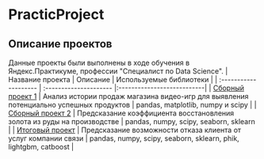 # PracticProject
## Описание проектов
Данные проекты были выполнены в ходе обучения в Яндекс.Практикуме, профессии "Специалист по Data Science".
| Название проекта | Описание | Используемые библиотеки |
| :-------------------- | :--------------------- |:---------------------------|
| [Сборный проект 1](https://github.com/AnastasiyaSenkova/PracticProject/tree/ec11958b2383a822b2c73693ec4ce3eb8ab9ad44/%D0%A1%D0%B1%D0%BE%D1%80%D0%BD%D1%8B%D0%B9%20%D0%BF%D1%80%D0%BE%D0%B5%D0%BA%D1%82%20%201/README.md) | Анализ истории продаж магазина видео-игр для выявления потенциально успешных продуктов | pandas, matplotlib, numpy и scipy |
| [Сборный проект 2](https://github.com/AnastasiyaSenkova/PracticProject/blob/3d2bdadf736c4dd01d6e0e142553f6a6017623a2/%D0%A1%D0%B1%D0%BE%D1%80%D0%BD%D1%8B%D0%B9%20%D0%BF%D1%80%D0%BE%D0%B5%D0%BA%D1%82%202/README.md) | Предсказание коэффициента восстановления золота из руды на производстве | pandas, numpy, scipy, seaborn, sklearn |
| [Итоговый проект](https://github.com/AnastasiyaSenkova/PracticProject/blob/f6a95e5b132863653be30885d443d062854bcb00/%D0%98%D1%82%D0%BE%D0%B3%D0%BE%D0%B2%D1%8B%D0%B9%20%D0%BF%D1%80%D0%BE%D0%B5%D0%BA%D1%82/README.md) | Предсказание возможности отказа клиента от услуг компании связи | pandas, numpy, scipy, seaborn, sklearn, phik, lightgbm, catboost |
